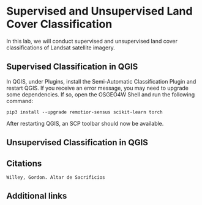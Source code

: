 # Supervised and Unsupervised Land Cover Classification

In this lab, we will conduct supervised and unsupervised land cover classifications of Landsat satellite imagery.

## Supervised Classification in QGIS

In QGIS, under Plugins, install the Semi-Automatic Classification Plugin and restart QGIS. If you receive an error message, you may need to upgrade some dependencies. If so, open the OSGEO4W Shell and run the following command:

```
pip3 install --upgrade remotior-sensus scikit-learn torch
```

After restarting QGIS, an SCP toolbar should now be available.

## Unsupervised Classification in QGIS

## Citations


```{bibliography}
Willey, Gordon. Altar de Sacrificios
```

## Additional links
